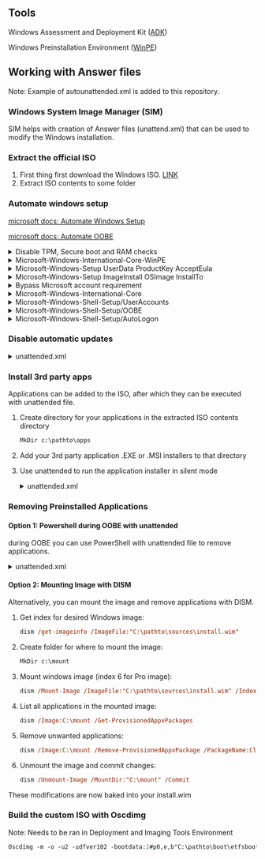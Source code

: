 ## Tools
Windows Assessment and Deployment Kit ([ADK](https://learn.microsoft.com/en-us/windows-hardware/get-started/)) 

Windows Preinstallation Environment ([WinPE](https://learn.microsoft.com/en-us/windows-hardware/manufacture/desktop/winpe-intro?view=windows-11))


## Working with Answer files
Note: Example of autounattended.xml is added to this repository.
### Windows System Image Manager (SIM)
SIM helps with creation of Answer files (unattend.xml) that can be used to modify the Windows installation.

### Extract the official ISO
1. First thing first download the Windows ISO. [LINK](https://www.microsoft.com/software-download/windows11)
2. Extract ISO contents to some folder


### Automate windows setup

[microsoft docs: Automate Windows Setup](https://learn.microsoft.com/en-us/windows-hardware/manufacture/desktop/automate-windows-setup?view=windows-11)

[microsoft docs: Automate OOBE](https://learn.microsoft.com/en-us/windows-hardware/customize/desktop/automate-oobe)

<details>
<summary>Disable TPM, Secure boot and RAM checks</summary>

```xml
<settings pass="windowsPE">
    <component name="Microsoft-Windows-Setup" ... >
        <RunSynchronous>
            <RunSynchronousCommand wcm:action="add">
                <Order>1</Order>
                <Path>reg add HKLM\SYSTEM\Setup\LabConfig /v BypassTPMCheck /t REG_DWORD /d 1 /f</Path>
            </RunSynchronousCommand>
            <RunSynchronousCommand wcm:action="add">
                <Order>2</Order>
                <Path>reg add HKLM\SYSTEM\Setup\LabConfig /v BypassSecureBootCheck /t REG_DWORD /d 1 /f</Path>
            </RunSynchronousCommand>
            <RunSynchronousCommand wcm:action="add">
                <Order>3</Order>
                <Path>reg add HKLM\SYSTEM\Setup\LabConfig /v BypassRAMCheck /t REG_DWORD /d 1 /f</Path>
            </RunSynchronousCommand>
        </RunSynchronous>
    </component>
</settings>
```
</details>


<details>
<summary>Microsoft-Windows-International-Core-WinPE</summary>

```xml
<settings pass="windowsPE">
    <component name="Microsoft-Windows-International-Core-WinPE" ... >
        <UILanguage>en-US</UILanguage>
        <SystemLocale>en-US</SystemLocale>
        <UserLocale>fi-FI</UserLocale>
        <InputLocale>fi-FI</InputLocale>
        <UILanguageFallback>en-US</UILanguageFallback>
    </component>
</settings>
```
</details>



<details>
<summary>Microsoft-Windows-Setup UserData ProductKey AcceptEula</summary>

```xml
<settings pass="windowsPE">
    <component name="Microsoft-Windows-Setup" ... >
        <UserData>
            <ProductKey>
                <!-- generic product key to automate choosing Windows PRO license  -->
                <Key>VK7JG-NPHTM-C97JM-9MPGT-3V66T</Key>
                <WillShowUI>OnError</WillShowUI>
            </ProductKey>
            <AcceptEula>true</AcceptEula>
        </UserData>
    </component>
</settings>
```
</details>

<details>
<summary>Microsoft-Windows-Setup ImageInstall OSImage InstallTo</summary>

```xml
<settings pass="windowsPE">
    <component name="Microsoft-Windows-Setup" ... >
        <ImageInstall>
            <OSImage>
                <InstallFrom>
                    <MetaData wcm:action="add">
                        <Key>/IMAGE/INDEX</Key>
                        <Value>6</Value>
                    </MetaData>
                </InstallFrom>
                <InstallTo>
                    <DiskID>0</DiskID>
                    <PartitionID>3</PartitionID>
                </InstallTo>
                <WillShowUI>OnError</WillShowUI>
            </OSImage>
        </ImageInstall>
        <DiskConfiguration>
            <Disk wcm:action="add">
                <DiskID>0</DiskID>
                <WillWipeDisk>true</WillWipeDisk>
                <CreatePartitions>
                    <CreatePartition wcm:action="add">
                        <Order>1</Order>
                        <Type>EFI</Type>
                        <Size>100</Size>
                    </CreatePartition>
                    <CreatePartition wcm:action="add">
                        <Order>2</Order>
                        <Type>MSR</Type>
                        <Size>128</Size>
                    </CreatePartition>
                    <CreatePartition wcm:action="add">
                        <Order>3</Order>
                        <Type>Primary</Type>
                        <Extend>true</Extend>
                    </CreatePartition>
                </CreatePartitions>
                <ModifyPartitions>
                    <ModifyPartition wcm:action="add">
                        <PartitionID>1</PartitionID>
                        <Order>1</Order>
                        <Label>System</Label>
                        <Format>FAT32</Format>
                    </ModifyPartition>
                    <ModifyPartition wcm:action="add">
                        <Order>2</Order>
                        <PartitionID>2</PartitionID>
                    </ModifyPartition>
                    <ModifyPartition wcm:action="add">
                        <Order>3</Order>
                        <PartitionID>3</PartitionID>
                        <Label>OS</Label>
                        <Letter>C</Letter>
                        <Format>NTFS</Format>
                    </ModifyPartition>
                </ModifyPartitions>
            </Disk>
        </DiskConfiguration>
    </component>
</settings>
```
</details>

<details>
<summary>Bypass Microsoft account requirement</summary>

```xml
<settings pass="specialize">
    <component name="Microsoft-Windows-Deployment" ... >
        <RunSynchronous>
            <RunSynchronousCommand wcm:action="add">
                <Order>1</Order>
                <Path>reg add HKLM\SOFTWARE\Microsoft\Windows\CurrentVersion\OOBE /v BypassNRO /t REG_DWORD /d 1 /f</Path>
            </RunSynchronousCommand>
        </RunSynchronous>
    </component>
</settings>
```

</details>


<details>
<summary>Microsoft-Windows-International-Core</summary>

```xml
<component name="Microsoft-Windows-International-Core-WinPE" ... >
    <UILanguage>fi-FI</UILanguage>
    <SystemLocale>fi-FI</SystemLocale>
    <UserLocale>fi-FI</UserLocale>
    <InputLocale>fi-FI</InputLocale>
    <UILanguageFallback>en-US</UILanguageFallback>
</component>
```

</details>

<details>
<summary>Microsoft-Windows-Shell-Setup/UserAccounts</summary>

```xml
<settings pass="oobeSystem">
    <component name="Microsoft-Windows-Shell-Setup" ...>
        <UserAccounts>
            <LocalAccounts>
                <LocalAccount wcm:action="add">
                    <Password>
                        <Value></Value>
                        <PlainText>true</PlainText>
                    </Password>
                    <Description>add local account</Description>
                    <DisplayName>user</DisplayName>
                    <Name>user</Name>
                    <Group>Administrators</Group>
                </LocalAccount>
            </LocalAccounts>
        </UserAccounts>
    </component>
</settings>
```
</details>

<details>
<summary>Microsoft-Windows-Shell-Setup/OOBE</summary>

```xml
<settings pass="oobeSystem">
    <component name="Microsoft-Windows-Shell-Setup" ... >
        <OOBE>
            <HideEULAPage>true</HideEULAPage>
            <HideOEMRegistrationScreen>true</HideOEMRegistrationScreen>
            <HideOnlineAccountScreens>true</HideOnlineAccountScreens>
            <HideWirelessSetupInOOBE>true</HideWirelessSetupInOOBE>
            <HideLocalAccountScreen>true</HideLocalAccountScreen>
            <ProtectYourPC>3</ProtectYourPC>
        </OOBE>
    </component>
</settings>
```
</details>

<details>
<summary>Microsoft-Windows-Shell-Setup/AutoLogon</summary>

```xml
<settings pass="oobeSystem">
    <component name="Microsoft-Windows-Shell-Setup" ... >
        <AutoLogon>
            <Username>user</Username>
            <Enabled>true</Enabled>
        </AutoLogon>
    </component>
</settings>
```
</details>

### Disable automatic updates


<details>
<summary>unattended.xml</summary>

```xml
<settings pass="oobeSystem">
    <component name="Microsoft-Windows-Shell-Setup" ... >
        <FirstLogonCommands>
            <SynchronousCommand wcm:action="add">
                <Description>disable automated updates</Description>
                <Order>2</Order>
                <RequiresUserInput>false</RequiresUserInput>
                <CommandLine>reg add HKLM\SOFTWARE\Policies\Microsoft\Windows\WindowsUpdate\AU /v NoAutoUpdate /t REG_DWORD /d 1 /f</CommandLine>
            </SynchronousCommand>
        </FirstLogonCommands>
    </component>
</settings>
```
</details>

### Install 3rd party apps
Applications can be added to the ISO, after which they can be executed with unattended file.

1. Create directory for your applications in the extracted ISO contents directory
    ```ps
    MkDir c:\pathto\apps
    ```
2. Add your 3rd party application .EXE or .MSI installers to that directory
3. Use unattended to run the application installer in silent mode

    <details>
    <summary>unattended.xml</summary>

    ```xml
    <settings pass="oobeSystem">
        <component name="Microsoft-Windows-Shell-Setup" ... >
            <FirstLogonCommands>
                <SynchronousCommand wcm:action="add">
                    <Description>install Firefox</Description>
                    <Order>1</Order>
                    <RequiresUserInput>false</RequiresUserInput>
                    <CommandLine>D:\apps\FirefoxSetup124.0.2.exe /S</CommandLine>
                </SynchronousCommand>
            </FirstLogonCommands>
        </component>
    </settings>
    ```
    </details>


### Removing Preinstalled Applications
#### Option 1: Powershell during OOBE with unattended
during OOBE you can use PowerShell with unattended file to remove applications.

<details>
<summary>unattended.xml</summary>

```xml
<settings pass="oobeSystem">
    <component name="Microsoft-Windows-Shell-Setup" ... >
            <SynchronousCommand wcm:action="add">
                <Description>remove clipchamp</Description>
                <Order>3</Order>
                <RequiresUserInput>false</RequiresUserInput>
                <CommandLine>powershell.exe Remove-AppxPackage Clipchamp.Clipchamp_2.2.8.0_neutral__yxz26nhyzhsrt</CommandLine>
            </SynchronousCommand>
        </FirstLogonCommands>
    </component>
</settings>
```

</details>

#### Option 2: Mounting Image with DISM
Alternatively, you can mount the image and remove applications with DISM.

1. Get index for desired Windows image:
    ```ps
    dism /get-imageinfo /ImageFile:"C:\pathto\sources\install.wim"
    ```
2. Create folder for where to mount the image:
    ```ps
    MkDir c:\mount
    ```
3. Mount windows image (index 6 for Pro image):
    ```ps
    dism /Mount-Image /ImageFile:"C:\pathto\sources\install.wim" /Index:6 /MountDir:"C:\mount"
    ```
4. List all applications in the mounted image:
    ```ps
    dism /Image:C:\mount /Get-ProvisionedAppxPackages
    ```
5. Remove unwanted applications:
    ```ps
    dism /Image:C:\mount /Remove-ProvisionedAppxPackage /PackageName:Clipchamp.Clipchamp_2.2.8.0_neutral_~_yxz26nhyzhsrt
    ```
6. Unmount the image and commit changes:
    ```ps
    dism /Unmount-Image /MountDir:"C:\mount" /Commit
    ```

These modifications are now baked into your install.wim


### Build the custom ISO with Oscdimg 

Note: Needs to be ran in Deployment and Imaging Tools Environment
```ps
Oscdimg -m -o -u2 -udfver102 -bootdata:2#p0,e,b"C:\pathto\boot\etfsboot.com"#pEF,e,b"C:\pathto\efi\microsoft\boot\efisys.bin" "C:\pathto\" "C:\CustomWin11.iso"
```




